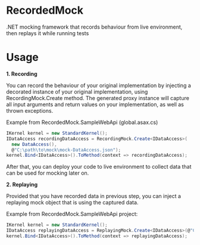 # RecordedMock
.NET mocking framework that records behaviour from live environment, then replays it while running tests

# Usage

**1. Recording**

You can record the behaviour of your original implementation by injecting a decorated instance of your original implementation, using RecordingMock.Create method. The generated proxy instance will capture all input arguments and return values on your  implementation, as well as thrown exceptions.

Example from RecordedMock.SampleWebApi (global.asax.cs)
```c#
IKernel kernel = new StandardKernel();
IDataAccess recordingDataAccess = RecordingMock.Create<IDataAccess>(
  new DataAccess(), 
  @"C:\path\to\mock\mock-DataAccess.json");
kernel.Bind<IDataAccess>().ToMethod(context => recordingDataAccess);
```

After that, you can deploy your code to live environment to collect data that can be used for mocking later on.

**2. Replaying**

Provided that you have recorded data in previous step, you can inject a replaying mock object that is using the captured data.

Example from RecordedMock.SampleWebApi project:
```c#
IKernel kernel = new StandardKernel();
IDataAccess replayingDataAccess = ReplayingMock.Create<IDataAccess>(@"C:\path\to\mock\mock-DataAccess.json");
kernel.Bind<IDataAccess>().ToMethod(context => replayingDataAccess);
```
